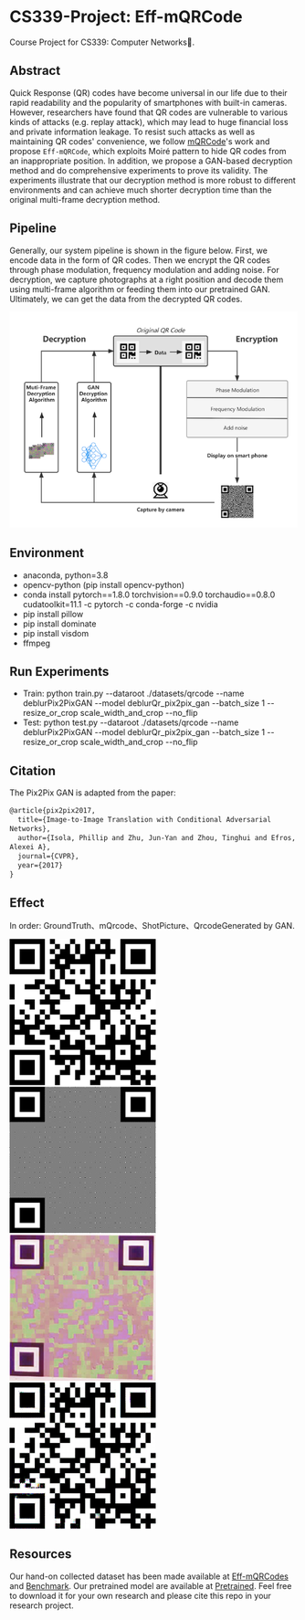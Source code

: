 # CS339-Project: Eff-mQRCode
Course Project for CS339: Computer Networks🤗.

## Abstract
Quick Response (QR) codes have become universal in our life due to their rapid readability and the popularity of smartphones with built-in cameras. However, researchers have found that QR codes are vulnerable to various kinds of attacks (e.g. replay attack), which may lead to huge financial loss and private information leakage. To resist such attacks as well as maintaining QR codes' convenience, we follow [mQRCode](https://dl.acm.org/doi/10.1145/3300061.3345428)'s work and propose `Eff-mQRCode`, which exploits Moiré pattern to hide QR codes from an inappropriate position. In addition, we propose a GAN-based decryption method and do comprehensive experiments to prove its validity. The experiments illustrate that our decryption method is more robust to different environments and can achieve much shorter decryption time than the original multi-frame decryption method.

## Pipeline
Generally, our system pipeline is shown in the figure below. First, we encode data in the form of QR codes. Then we encrypt the QR codes through phase modulation, frequency modulation and adding noise. For decryption, we capture photographs at a right position and decode them using multi-frame algorithm or feeding them into our pretrained GAN. Ultimately, we can get the data from the decrypted QR codes.

![pipeline](figures/pipeline.png)

## Environment
- anaconda, python=3.8
- opencv-python (pip install opencv-python)
- conda install pytorch==1.8.0 torchvision==0.9.0 torchaudio==0.8.0 cudatoolkit=11.1 -c pytorch -c conda-forge -c nvidia
- pip install pillow
- pip install dominate
- pip install visdom
- ffmpeg

## Run Experiments
- Train: python train.py --dataroot ./datasets/qrcode --name deblurPix2PixGAN --model deblurQr_pix2pix_gan  --batch_size 1 --resize_or_crop scale_width_and_crop --no_flip
- Test: python test.py --dataroot ./datasets/qrcode --name deblurPix2PixGAN --model deblurQr_pix2pix_gan  --batch_size 1 --resize_or_crop scale_width_and_crop --no_flip

## Citation
The Pix2Pix GAN is adapted from the paper:
```
@article{pix2pix2017,
  title={Image-to-Image Translation with Conditional Adversarial Networks},
  author={Isola, Phillip and Zhu, Jun-Yan and Zhou, Tinghui and Efros, Alexei A},
  journal={CVPR},
  year={2017}
}
```

## Effect

In order: GroundTruth、mQrcode、ShotPicture、QrcodeGenerated by GAN.

![groundTruth](figures/groundTruth.png)  ![encrypt](figures/encrypt.png)  ![shot](figures/shot.png)  ![generate](figures/generate.png) 

## Resources
Our hand-on collected dataset has been made available at [Eff-mQRCodes](https://drive.google.com/file/d/1TFHg0rNOhAOIOwcuedv_eQ38C-L_gmg2/view?usp=sharing) and [Benchmark](https://drive.google.com/file/d/1d4sOjKMngOD0Jn6Bm4c1ypDAX4EheaIA/view?usp=sharing). Our pretrained model are available at [Pretrained](https://drive.google.com/file/d/10OVynLqhSwo-hiAxdZ6nbY9gbidNYVMo/view?usp=sharing). Feel free to download it for your own research and please cite this repo in your research project.

